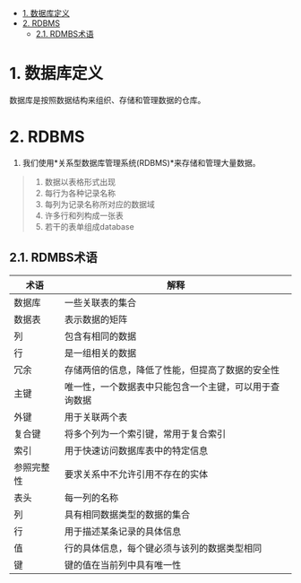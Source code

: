 <!-- TOC -->

- [1. 数据库定义](#1-数据库定义)
- [2. RDBMS](#2-rdbms)
  - [2.1. RDMBS术语](#21-rdmbs术语)

<!-- /TOC -->
# 1. 数据库定义
数据库是按照数据结构来组织、存储和管理数据的仓库。  

# 2. RDBMS
1. 我们使用*关系型数据库管理系统(RDBMS)*来存储和管理大量数据。
>1. 数据以表格形式出现
>2. 每行为各种记录名称
>3. 每列为记录名称所对应的数据域
>4. 许多行和列构成一张表
>5. 若干的表单组成database

## 2.1. RDMBS术语
术语|解释
--|--
数据库|一些关联表的集合
数据表|表示数据的矩阵
列|包含有相同的数据
行|是一组相关的数据
冗余|存储两倍的信息，降低了性能，但提高了数据的安全性
主键|唯一性，一个数据表中只能包含一个主键，可以用于查询数据
外键|用于关联两个表
复合键|将多个列为一个索引键，常用于复合索引
索引|用于快速访问数据库表中的特定信息
参照完整性|要求关系中不允许引用不存在的实体
表头|每一列的名称
列|具有相同数据类型的数据的集合
行|用于描述某条记录的具体信息
值|行的具体信息，每个键必须与该列的数据类型相同
键|键的值在当前列中具有唯一性